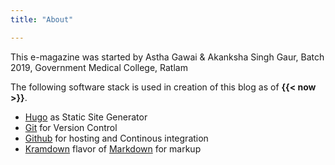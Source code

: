 ```yaml
---
title: "About"

---
```

<p>This e-magazine was started by Astha Gawai & Akanksha Singh Gaur, Batch 2019, Government Medical College, Ratlam</p>

The following software stack is used in creation of this blog as of <span style="font-weight:bold;"> {{< now >}}</span>.

- [Hugo](https://gohugo.io/) as Static Site Generator
- [Git](https://git-scm.com/) for Version Control
- [Github](https://github.com/) for hosting and Continous integration
- [Kramdown](https://kramdown.gettalong.org/) flavor of [Markdown](https://daringfireball.net/projects/markdown/) for markup
